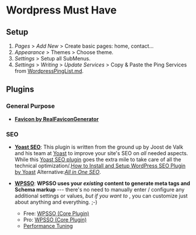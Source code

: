 # Wordpress Must Have

## Setup

1. _Pages_ > _Add New_ > Create basic pages: home, contact...
2. _Appearance_ > Themes > Choose theme.
3. _Settings_ > Setup all SubMenus.
4. _Settings_ > _Writing_ > _Update Services_ > Copy & Paste the Ping Services from [WordpressPingList.md](WordpressPingList.md).


## Plugins


### General Purpose

* [**Favicon by RealFaviconGenerator**](http://realfavicongenerator.net/extensions/wordpress/)


### SEO

* [**Yoast SEO**](https://wordpress.org/plugins/wordpress-seo/):
This plugin is written from the ground up by Joost de Valk and his team at [Yoast](https://yoast.com/) to improve your site's SEO on *all* needed aspects. While this [Yoast SEO plugin](https://yoast.com/wordpress/plugins/seo/) goes the extra mile to take care of all the technical optimization/.[How to Install and Setup WordPress SEO Plugin by Yoast](http://www.wpbeginner.com/plugins/how-to-install-and-setup-wordpress-seo-plugin-by-yoast/)
Alternative:[_All in One SEO_](https://wordpress.org/plugins/all-in-one-seo-pack/).

* [**WPSSO**](https://wpsso.com):
**WPSSO uses your *existing* content to generate meta tags and Schema markup** --- there's no need to manually enter / configure any additional settings or values, *but if you want to* , you can customize just about anything and everything. ;-)
    * Free: [WPSSO (Core Plugin)](https://wordpress.org/plugins/wpsso/)
    * Pro: [WPSSO (Core Plugin)](http://wpsso.com/extend/plugins/wpsso/)
    * [Performance Tuning](https://wpsso.com/docs/plugins/wpsso/installation/performance-tuning/)

